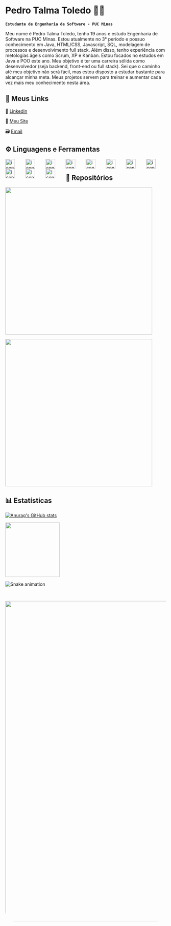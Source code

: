 # Pedro Talma Toledo 👨‍💻

**` Estudante de Engenharia de Software - PUC Minas `**

Meu nome é Pedro Talma Toledo, tenho 19 anos e estudo Engenharia de Software na PUC Minas. Estou atualmente no 3° período e possuo conhecimento em Java, HTML/CSS, Javascript, SQL, modelagem de processos e desenvolvimento full stack. Além disso, tenho experiência com metologias ágeis como Scrum, XP e Kanban. Estou focados no estudos em Java e POO este ano. Meu objetivo é ter uma carreira sólida como desenvolvedor (seja backend, front-end ou full stack). Sei que o caminho até meu objetivo não será fácil, mas estou disposto a estudar bastante para alcançar minha meta. Meus projetos servem para treinar e aumentar cada vez mais meu conhecimento nesta área.



## 🔗 Meus Links


📰 [Linkedin](https://www.linkedin.com/in/pedro-talma-toledo/)<br/>

📱 [Meu Site](https://pepeubh.github.io/Projeto-Site-Pessoal/html/index.html)<br/>

🗃 [Email](pedrotoledo1717@gmail.com)<br/>



## ⚙ Linguagens e Ferramentas
<img align="left" alt="icon" width="30px" style="padding-right:30px;"  src="https://cdn.jsdelivr.net/gh/devicons/devicon/icons/java/java-original.svg" />
<img align="left" alt="icon" width="30px" style="padding-right:30px;"  src="https://cdn.jsdelivr.net/gh/devicons/devicon/icons/javascript/javascript-original.svg" />
<img align="left" alt="icon" width="30px" style="padding-right:30px;"  src="https://cdn.jsdelivr.net/gh/devicons/devicon/icons/python/python-original.svg" />
<img align="left" alt="icon" width="30px" style="padding-right:30px;"  src="https://cdn.jsdelivr.net/gh/devicons/devicon/icons/html5/html5-original.svg" />
<img align="left" alt="icon" width="30px" style="padding-right:30px;"  src="https://cdn.jsdelivr.net/gh/devicons/devicon/icons/css3/css3-original.svg" />
<img align="left" alt="icon" width="30px" style="padding-right:30px;"  src="https://cdn.jsdelivr.net/gh/devicons/devicon/icons/git/git-original.svg" />
<img align="left" alt="icon" width="30px" style="padding-right:30px;"  src="https://cdn.jsdelivr.net/gh/devicons/devicon/icons/github/github-original.svg" />
<img align="left" alt="icon" width="30px" style="padding-right:30px;"  src="https://cdn.jsdelivr.net/gh/devicons/devicon/icons/mysql/mysql-original-wordmark.svg" />
<img align="left" alt="icon" width="30px" style="padding-right:30px;"  src="https://cdn.jsdelivr.net/gh/devicons/devicon/icons/nodejs/nodejs-original.svg" />
<img align="left" alt="icon" width="30px" style="padding-right:30px;"  src="https://cdn.jsdelivr.net/gh/devicons/devicon/icons/handlebars/handlebars-original.svg" />
<img align="left" alt="icon" width="30px" style="padding-right:30px;"  src="https://cdn.jsdelivr.net/gh/devicons/devicon/icons/c/c-original.svg" />
<br />


## 💼 Repositórios
<a href="https://github.com/PepeuBH/IdeaProjects"><img src="https://github-link-card.s3.ap-northeast-1.amazonaws.com/PepeuBH/IdeaProjects.png" width="460px"></a>

<a href="https://github.com/PepeuBH/Projeto-Site-Pessoal"><img src="https://github-link-card.s3.ap-northeast-1.amazonaws.com/PepeuBH/Projeto-Site-Pessoal.png" width="460px"></a>



 ## 📊 Estatísticas
[![Anurag's GitHub stats](https://github-readme-stats.vercel.app/api?username=PepeuBH&theme=transparent&show_icons=true&include_all_commits=true)](https://github.com/anuraghazra/github-readme-stats)


<img height="170em" widith="40%" src="https://github-readme-stats.vercel.app/api/top-langs/?username=PepeuBH&layout=compact&langs_count=16&theme=transparent&%22/%3E">


![Snake animation](https://github.com/PepeuBH/PepeuBH/blob/output/github-contribution-grid-snake.svg)



<img style="width:1000px; border-radius:30px; padding-top:30px;"  src="https://user-images.githubusercontent.com/83847068/204658229-75c1c62b-c278-4f93-9278-bcca08e59fdc.gif">